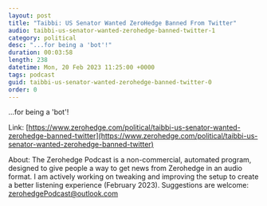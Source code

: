 ```yaml
---
layout: post
title: "Taibbi: US Senator Wanted ZeroHedge Banned From Twitter"
audio: taibbi-us-senator-wanted-zerohedge-banned-twitter-1
category: political
desc: "...for being a 'bot'!"
duration: 00:03:58
length: 238
datetime: Mon, 20 Feb 2023 11:25:00 +0000
tags: podcast
guid: taibbi-us-senator-wanted-zerohedge-banned-twitter-0
order: 0
---
```

...for being a 'bot'!

Link: [https://www.zerohedge.com/political/taibbi-us-senator-wanted-zerohedge-banned-twitter](https://www.zerohedge.com/political/taibbi-us-senator-wanted-zerohedge-banned-twitter)

About: The Zerohedge Podcast is a non-commercial, automated program, designed to give people a way to get news from Zerohedge in an audio format.  I am actively working on tweaking and improving the setup to create a better listening experience (February 2023).  Suggestions are welcome: [zerohedgePodcast@outlook.com](mailto:zerohedgePodcast@outlook.com)